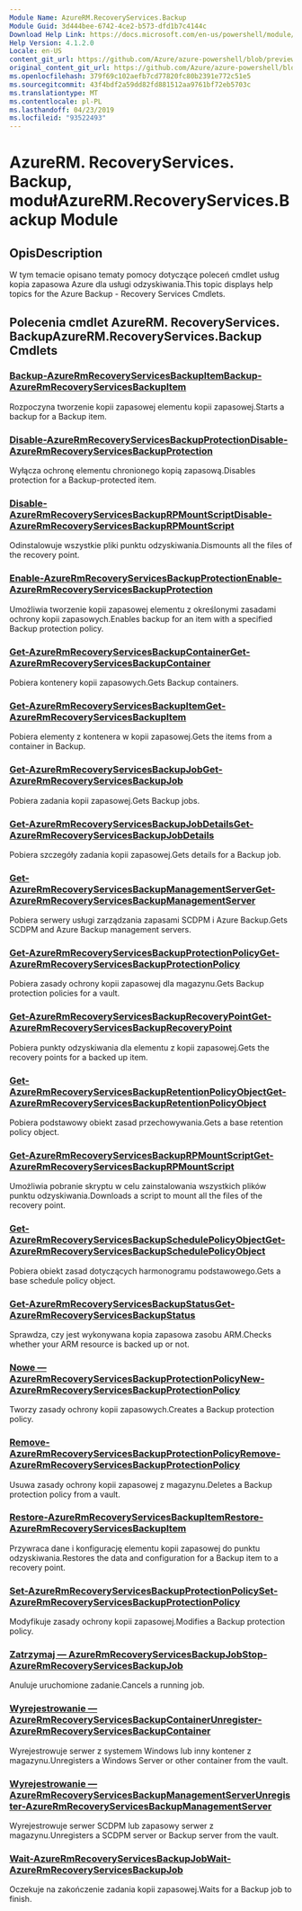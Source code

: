 ```yaml
---
Module Name: AzureRM.RecoveryServices.Backup
Module Guid: 3d444bee-6742-4ce2-b573-dfd1b7c4144c
Download Help Link: https://docs.microsoft.com/en-us/powershell/module/azurerm.recoveryservices.backup
Help Version: 4.1.2.0
Locale: en-US
content_git_url: https://github.com/Azure/azure-powershell/blob/preview/src/ResourceManager/RecoveryServices/Commands.RecoveryServices.Backup/help/AzureRM.RecoveryServices.Backup.md
original_content_git_url: https://github.com/Azure/azure-powershell/blob/preview/src/ResourceManager/RecoveryServices/Commands.RecoveryServices.Backup/help/AzureRM.RecoveryServices.Backup.md
ms.openlocfilehash: 379f69c102aefb7cd77820fc80b2391e772c51e5
ms.sourcegitcommit: 43f4bdf2a59dd82fd881512aa9761bf72eb5703c
ms.translationtype: MT
ms.contentlocale: pl-PL
ms.lasthandoff: 04/23/2019
ms.locfileid: "93522493"
---
```

# <span data-ttu-id="d3dba-101">AzureRM. RecoveryServices. Backup, moduł</span><span class="sxs-lookup"><span data-stu-id="d3dba-101">AzureRM.RecoveryServices.Backup Module</span></span>
## <span data-ttu-id="d3dba-102">Opis</span><span class="sxs-lookup"><span data-stu-id="d3dba-102">Description</span></span>
<span data-ttu-id="d3dba-103">W tym temacie opisano tematy pomocy dotyczące poleceń cmdlet usług kopia zapasowa Azure dla usługi odzyskiwania.</span><span class="sxs-lookup"><span data-stu-id="d3dba-103">This topic displays help topics for the Azure Backup - Recovery Services Cmdlets.</span></span>

## <span data-ttu-id="d3dba-104">Polecenia cmdlet AzureRM. RecoveryServices. Backup</span><span class="sxs-lookup"><span data-stu-id="d3dba-104">AzureRM.RecoveryServices.Backup Cmdlets</span></span>
### [<span data-ttu-id="d3dba-105">Backup-AzureRmRecoveryServicesBackupItem</span><span class="sxs-lookup"><span data-stu-id="d3dba-105">Backup-AzureRmRecoveryServicesBackupItem</span></span>](Backup-AzureRmRecoveryServicesBackupItem.md)
<span data-ttu-id="d3dba-106">Rozpoczyna tworzenie kopii zapasowej elementu kopii zapasowej.</span><span class="sxs-lookup"><span data-stu-id="d3dba-106">Starts a backup for a Backup item.</span></span>

### [<span data-ttu-id="d3dba-107">Disable-AzureRmRecoveryServicesBackupProtection</span><span class="sxs-lookup"><span data-stu-id="d3dba-107">Disable-AzureRmRecoveryServicesBackupProtection</span></span>](Disable-AzureRmRecoveryServicesBackupProtection.md)
<span data-ttu-id="d3dba-108">Wyłącza ochronę elementu chronionego kopią zapasową.</span><span class="sxs-lookup"><span data-stu-id="d3dba-108">Disables protection for a Backup-protected item.</span></span>

### [<span data-ttu-id="d3dba-109">Disable-AzureRmRecoveryServicesBackupRPMountScript</span><span class="sxs-lookup"><span data-stu-id="d3dba-109">Disable-AzureRmRecoveryServicesBackupRPMountScript</span></span>](Disable-AzureRmRecoveryServicesBackupRPMountScript.md)
<span data-ttu-id="d3dba-110">Odinstalowuje wszystkie pliki punktu odzyskiwania.</span><span class="sxs-lookup"><span data-stu-id="d3dba-110">Dismounts all the files of the recovery point.</span></span>

### [<span data-ttu-id="d3dba-111">Enable-AzureRmRecoveryServicesBackupProtection</span><span class="sxs-lookup"><span data-stu-id="d3dba-111">Enable-AzureRmRecoveryServicesBackupProtection</span></span>](Enable-AzureRmRecoveryServicesBackupProtection.md)
<span data-ttu-id="d3dba-112">Umożliwia tworzenie kopii zapasowej elementu z określonymi zasadami ochrony kopii zapasowych.</span><span class="sxs-lookup"><span data-stu-id="d3dba-112">Enables backup for an item with a specified Backup protection policy.</span></span>

### [<span data-ttu-id="d3dba-113">Get-AzureRmRecoveryServicesBackupContainer</span><span class="sxs-lookup"><span data-stu-id="d3dba-113">Get-AzureRmRecoveryServicesBackupContainer</span></span>](Get-AzureRmRecoveryServicesBackupContainer.md)
<span data-ttu-id="d3dba-114">Pobiera kontenery kopii zapasowych.</span><span class="sxs-lookup"><span data-stu-id="d3dba-114">Gets Backup containers.</span></span>

### [<span data-ttu-id="d3dba-115">Get-AzureRmRecoveryServicesBackupItem</span><span class="sxs-lookup"><span data-stu-id="d3dba-115">Get-AzureRmRecoveryServicesBackupItem</span></span>](Get-AzureRmRecoveryServicesBackupItem.md)
<span data-ttu-id="d3dba-116">Pobiera elementy z kontenera w kopii zapasowej.</span><span class="sxs-lookup"><span data-stu-id="d3dba-116">Gets the items from a container in Backup.</span></span>

### [<span data-ttu-id="d3dba-117">Get-AzureRmRecoveryServicesBackupJob</span><span class="sxs-lookup"><span data-stu-id="d3dba-117">Get-AzureRmRecoveryServicesBackupJob</span></span>](Get-AzureRmRecoveryServicesBackupJob.md)
<span data-ttu-id="d3dba-118">Pobiera zadania kopii zapasowej.</span><span class="sxs-lookup"><span data-stu-id="d3dba-118">Gets Backup jobs.</span></span>

### [<span data-ttu-id="d3dba-119">Get-AzureRmRecoveryServicesBackupJobDetails</span><span class="sxs-lookup"><span data-stu-id="d3dba-119">Get-AzureRmRecoveryServicesBackupJobDetails</span></span>](Get-AzureRmRecoveryServicesBackupJobDetails.md)
<span data-ttu-id="d3dba-120">Pobiera szczegóły zadania kopii zapasowej.</span><span class="sxs-lookup"><span data-stu-id="d3dba-120">Gets details for a Backup job.</span></span>

### [<span data-ttu-id="d3dba-121">Get-AzureRmRecoveryServicesBackupManagementServer</span><span class="sxs-lookup"><span data-stu-id="d3dba-121">Get-AzureRmRecoveryServicesBackupManagementServer</span></span>](Get-AzureRmRecoveryServicesBackupManagementServer.md)
<span data-ttu-id="d3dba-122">Pobiera serwery usługi zarządzania zapasami SCDPM i Azure Backup.</span><span class="sxs-lookup"><span data-stu-id="d3dba-122">Gets SCDPM and Azure Backup management servers.</span></span>

### [<span data-ttu-id="d3dba-123">Get-AzureRmRecoveryServicesBackupProtectionPolicy</span><span class="sxs-lookup"><span data-stu-id="d3dba-123">Get-AzureRmRecoveryServicesBackupProtectionPolicy</span></span>](Get-AzureRmRecoveryServicesBackupProtectionPolicy.md)
<span data-ttu-id="d3dba-124">Pobiera zasady ochrony kopii zapasowej dla magazynu.</span><span class="sxs-lookup"><span data-stu-id="d3dba-124">Gets Backup protection policies for a vault.</span></span>

### [<span data-ttu-id="d3dba-125">Get-AzureRmRecoveryServicesBackupRecoveryPoint</span><span class="sxs-lookup"><span data-stu-id="d3dba-125">Get-AzureRmRecoveryServicesBackupRecoveryPoint</span></span>](Get-AzureRmRecoveryServicesBackupRecoveryPoint.md)
<span data-ttu-id="d3dba-126">Pobiera punkty odzyskiwania dla elementu z kopii zapasowej.</span><span class="sxs-lookup"><span data-stu-id="d3dba-126">Gets the recovery points for a backed up item.</span></span>

### [<span data-ttu-id="d3dba-127">Get-AzureRmRecoveryServicesBackupRetentionPolicyObject</span><span class="sxs-lookup"><span data-stu-id="d3dba-127">Get-AzureRmRecoveryServicesBackupRetentionPolicyObject</span></span>](Get-AzureRmRecoveryServicesBackupRetentionPolicyObject.md)
<span data-ttu-id="d3dba-128">Pobiera podstawowy obiekt zasad przechowywania.</span><span class="sxs-lookup"><span data-stu-id="d3dba-128">Gets a base retention policy object.</span></span>

### [<span data-ttu-id="d3dba-129">Get-AzureRmRecoveryServicesBackupRPMountScript</span><span class="sxs-lookup"><span data-stu-id="d3dba-129">Get-AzureRmRecoveryServicesBackupRPMountScript</span></span>](Get-AzureRmRecoveryServicesBackupRPMountScript.md)
<span data-ttu-id="d3dba-130">Umożliwia pobranie skryptu w celu zainstalowania wszystkich plików punktu odzyskiwania.</span><span class="sxs-lookup"><span data-stu-id="d3dba-130">Downloads a script to mount all the files of the recovery point.</span></span>

### [<span data-ttu-id="d3dba-131">Get-AzureRmRecoveryServicesBackupSchedulePolicyObject</span><span class="sxs-lookup"><span data-stu-id="d3dba-131">Get-AzureRmRecoveryServicesBackupSchedulePolicyObject</span></span>](Get-AzureRmRecoveryServicesBackupSchedulePolicyObject.md)
<span data-ttu-id="d3dba-132">Pobiera obiekt zasad dotyczących harmonogramu podstawowego.</span><span class="sxs-lookup"><span data-stu-id="d3dba-132">Gets a base schedule policy object.</span></span>

### [<span data-ttu-id="d3dba-133">Get-AzureRmRecoveryServicesBackupStatus</span><span class="sxs-lookup"><span data-stu-id="d3dba-133">Get-AzureRmRecoveryServicesBackupStatus</span></span>](Get-AzureRmRecoveryServicesBackupStatus.md)
<span data-ttu-id="d3dba-134">Sprawdza, czy jest wykonywana kopia zapasowa zasobu ARM.</span><span class="sxs-lookup"><span data-stu-id="d3dba-134">Checks whether your ARM resource is backed up or not.</span></span>

### [<span data-ttu-id="d3dba-135">Nowe — AzureRmRecoveryServicesBackupProtectionPolicy</span><span class="sxs-lookup"><span data-stu-id="d3dba-135">New-AzureRmRecoveryServicesBackupProtectionPolicy</span></span>](New-AzureRmRecoveryServicesBackupProtectionPolicy.md)
<span data-ttu-id="d3dba-136">Tworzy zasady ochrony kopii zapasowych.</span><span class="sxs-lookup"><span data-stu-id="d3dba-136">Creates a Backup protection policy.</span></span>

### [<span data-ttu-id="d3dba-137">Remove-AzureRmRecoveryServicesBackupProtectionPolicy</span><span class="sxs-lookup"><span data-stu-id="d3dba-137">Remove-AzureRmRecoveryServicesBackupProtectionPolicy</span></span>](Remove-AzureRmRecoveryServicesBackupProtectionPolicy.md)
<span data-ttu-id="d3dba-138">Usuwa zasady ochrony kopii zapasowej z magazynu.</span><span class="sxs-lookup"><span data-stu-id="d3dba-138">Deletes a Backup protection policy from a vault.</span></span>

### [<span data-ttu-id="d3dba-139">Restore-AzureRmRecoveryServicesBackupItem</span><span class="sxs-lookup"><span data-stu-id="d3dba-139">Restore-AzureRmRecoveryServicesBackupItem</span></span>](Restore-AzureRmRecoveryServicesBackupItem.md)
<span data-ttu-id="d3dba-140">Przywraca dane i konfigurację elementu kopii zapasowej do punktu odzyskiwania.</span><span class="sxs-lookup"><span data-stu-id="d3dba-140">Restores the data and configuration for a Backup item to a recovery point.</span></span>

### [<span data-ttu-id="d3dba-141">Set-AzureRmRecoveryServicesBackupProtectionPolicy</span><span class="sxs-lookup"><span data-stu-id="d3dba-141">Set-AzureRmRecoveryServicesBackupProtectionPolicy</span></span>](Set-AzureRmRecoveryServicesBackupProtectionPolicy.md)
<span data-ttu-id="d3dba-142">Modyfikuje zasady ochrony kopii zapasowej.</span><span class="sxs-lookup"><span data-stu-id="d3dba-142">Modifies a Backup protection policy.</span></span>

### [<span data-ttu-id="d3dba-143">Zatrzymaj — AzureRmRecoveryServicesBackupJob</span><span class="sxs-lookup"><span data-stu-id="d3dba-143">Stop-AzureRmRecoveryServicesBackupJob</span></span>](Stop-AzureRmRecoveryServicesBackupJob.md)
<span data-ttu-id="d3dba-144">Anuluje uruchomione zadanie.</span><span class="sxs-lookup"><span data-stu-id="d3dba-144">Cancels a running job.</span></span>

### [<span data-ttu-id="d3dba-145">Wyrejestrowanie — AzureRmRecoveryServicesBackupContainer</span><span class="sxs-lookup"><span data-stu-id="d3dba-145">Unregister-AzureRmRecoveryServicesBackupContainer</span></span>](Unregister-AzureRmRecoveryServicesBackupContainer.md)
<span data-ttu-id="d3dba-146">Wyrejestrowuje serwer z systemem Windows lub inny kontener z magazynu.</span><span class="sxs-lookup"><span data-stu-id="d3dba-146">Unregisters a Windows Server or other container from the vault.</span></span>

### [<span data-ttu-id="d3dba-147">Wyrejestrowanie — AzureRmRecoveryServicesBackupManagementServer</span><span class="sxs-lookup"><span data-stu-id="d3dba-147">Unregister-AzureRmRecoveryServicesBackupManagementServer</span></span>](Unregister-AzureRmRecoveryServicesBackupManagementServer.md)
<span data-ttu-id="d3dba-148">Wyrejestrowuje serwer SCDPM lub zapasowy serwer z magazynu.</span><span class="sxs-lookup"><span data-stu-id="d3dba-148">Unregisters a SCDPM server or Backup server from the vault.</span></span>

### [<span data-ttu-id="d3dba-149">Wait-AzureRmRecoveryServicesBackupJob</span><span class="sxs-lookup"><span data-stu-id="d3dba-149">Wait-AzureRmRecoveryServicesBackupJob</span></span>](Wait-AzureRmRecoveryServicesBackupJob.md)
<span data-ttu-id="d3dba-150">Oczekuje na zakończenie zadania kopii zapasowej.</span><span class="sxs-lookup"><span data-stu-id="d3dba-150">Waits for a Backup job to finish.</span></span>

